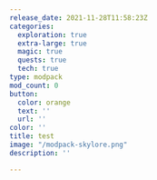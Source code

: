 ```yaml
---
release_date: 2021-11-28T11:58:23Z
categories:
  exploration: true
  extra-large: true
  magic: true
  quests: true
  tech: true
type: modpack
mod_count: 0
button:
  color: orange
  text: ''
  url: ''
color: ''
title: test
image: "/modpack-skylore.png"
description: ''

---
```

